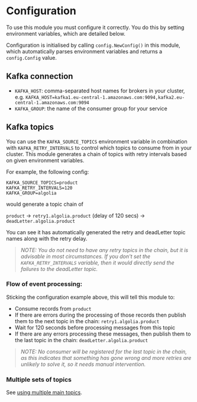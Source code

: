 # Configuration

To use this module you must configure it correctly. You do this by setting environment variables, which are detailed below.

Configuration is initialised by calling `config.NewConfig()` in this module, which automatically parses environment variables and returns a `config.Config` value.

## Kafka connection

* `KAFKA_HOST`: comma-separated host names for brokers in your cluster, e.g. `KAFKA_HOST=kafka1.eu-central-1.amazonaws.com:9094,kafka2.eu-central-1.amazonaws.com:9094`
* `KAFKA_GROUP`: the name of the consumer group for your service

## Kafka topics

You can use the `KAFKA_SOURCE_TOPICS` environment variable in combination with `KAFKA_RETRY_INTERVALS` to control which topics to consume from in your cluster.
This module generates a chain of topics with retry intervals based on given environment variables.

For example, the following config:

```
KAFKA_SOURCE_TOPICS=product
KAFKA_RETRY_INTERVALS=120
KAFKA_GROUP=algolia
```

would generate a topic chain of

`product` -> `retry1.algolia.product` (delay of 120 secs) -> `deadLetter.algolia.product`

You can see it has automatically generated the retry and deadLetter topic names along with the retry delay.

>_NOTE: You do not need to have any retry topics in the chain, but it is advisable in most circumstances. 
If you don't set the `KAFKA_RETRY_INTERVALS` variable, then it would directly send the failures to the deadLetter topic._

### Flow of event processing:

Sticking the configuration example above, this will tell this module to:

* Consume records from `product`
* If there are errors during the processing of those records then publish them to the next topic in the chain: `retry1.algolia.product`
* Wait for 120 seconds before processing messages from this topic
* If there are any errors processing these messages, then publish them to the last topic in the chain: `deadLetter.algolia.product`

> _NOTE: No consumer will be registered for the last topic in the chain, as this indicates that something has gone wrong and more retries are unlikely to solve it, so it needs manual intervention._

### Multiple sets of topics

See [using multiple main topics](advanced/using-multiple-main-topics.md).

